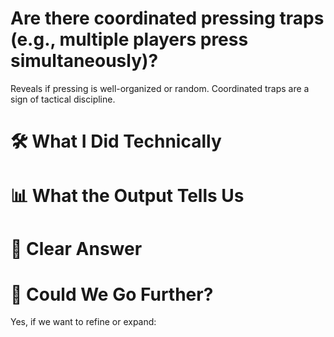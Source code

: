 # Are there coordinated pressing traps (e.g., multiple players press simultaneously)?
Reveals if pressing is well-organized or random. Coordinated traps are a sign of tactical discipline.


# 🛠️ What I Did Technically


# 📊 What the Output Tells Us


# 📢 Clear Answer


# 🧰 Could We Go Further?

Yes, if we want to refine or expand:
